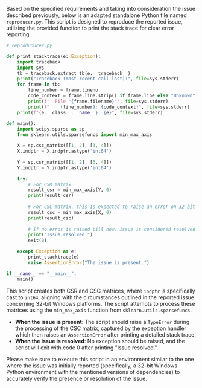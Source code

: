 Based on the specified requirements and taking into consideration the issue described previously, below is an adapted standalone Python file named `reproducer.py`. This script is designed to reproduce the reported issue, utilizing the provided function to print the stack trace for clear error reporting.

```python
# reproduducer.py

def print_stacktrace(e: Exception):
    import traceback
    import sys
    tb = traceback.extract_tb(e.__traceback__)
    print("Traceback (most recent call last):", file=sys.stderr)
    for frame in tb:
        line_number = frame.lineno
        code_context = frame.line.strip() if frame.line else "Unknown"
        print(f'  File "{frame.filename}"', file=sys.stderr)
        print(f"    {line_number}: {code_context}", file=sys.stderr)
    print(f"{e.__class__.__name__}: {e}", file=sys.stderr)

def main():
    import scipy.sparse as sp
    from sklearn.utils.sparsefuncs import min_max_axis

    X = sp.csc_matrix([[1, 2], [3, 4]])
    X.indptr = X.indptr.astype('int64')

    Y = sp.csr_matrix([[1, 2], [3, 4]])
    Y.indptr = Y.indptr.astype('int64')

    try:
        # For CSR matrix
        result_csr = min_max_axis(Y, 0)
        print(result_csr)
        
        # For CSC matrix, this is expected to raise an error on 32-bit Windows with the issue present
        result_csc = min_max_axis(X, 0)
        print(result_csc)
        
        # If no error is raised till now, issue is considered resolved
        print("Issue resolved.")
        exit(0)

    except Exception as e:
        print_stacktrace(e)
        raise AssertionError("The issue is present.")

if __name__ == "__main__":
    main()
```

This script creates both CSR and CSC matrices, where `indptr` is specifically cast to `int64`, aligning with the circumstances outlined in the reported issue concerning 32-bit Windows platforms. The script attempts to process these matrices using the `min_max_axis` function from `sklearn.utils.sparsefuncs`.

- **When the issue is present**: The script should raise a `TypeError` during the processing of the CSC matrix, captured by the exception handler which then raises an `AssertionError` after printing a detailed stack trace.
- **When the issue is resolved**: No exception should be raised, and the script will exit with code 0 after printing "Issue resolved.".

Please make sure to execute this script in an environment similar to the one where the issue was initially reported (specifically, a 32-bit Windows Python environment with the mentioned versions of dependencies) to accurately verify the presence or resolution of the issue.